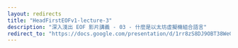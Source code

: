 ```yaml
---
layout: redirects
title: "HeadFirstEOFv1-lecture-3"
description: "深入淺出 EOF 影片講義 - 03 - 什麼是以太坊虛擬機組合語言"
redirect_to: "https://docs.google.com/presentation/d/1rr8zS8DJ9OBT38WeGiT489M_nU8g0vKEdPingNEMUbQ/edit?usp=sharing"
---
```

